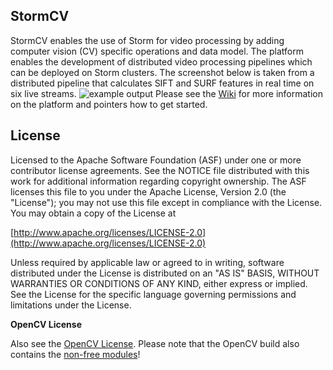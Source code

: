 ## StormCV
StormCV enables the use of Storm for video processing by adding computer vision (CV) specific operations and data model. The platform enables the development of distributed video processing pipelines which can be deployed on Storm clusters. The screenshot below is taken from a distributed pipeline that calculates SIFT and SURF features in real time on six live streams. 
![example output](https://github.com/sensorstorm/StormCV/wiki/deployed_output.png)
Please see the [Wiki](https://github.com/sensorstorm/StormCV/wiki) for more information on the platform and pointers how to get started.

## License
Licensed to the Apache Software Foundation (ASF) under one or more contributor license agreements. See the NOTICE file distributed with this work for additional information regarding copyright ownership. The ASF licenses this file to you under the Apache License, Version 2.0 (the "License"); you may not use this file except in compliance with the License. You may obtain a copy of the License at

[http://www.apache.org/licenses/LICENSE-2.0](http://www.apache.org/licenses/LICENSE-2.0)

Unless required by applicable law or agreed to in writing, software distributed under the License is distributed on an "AS IS" BASIS, WITHOUT WARRANTIES OR CONDITIONS OF ANY KIND, either express or implied. See the License for the specific language governing permissions and limitations under the License.

**OpenCV License**

Also see the [OpenCV License](http://opencv.org/license.html). Please note that the OpenCV build also contains the [non-free modules](http://docs.opencv.org/modules/nonfree/doc/nonfree.html)!
